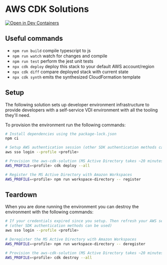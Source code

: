 # AWS CDK Solutions

[![Open in Dev Containers](https://img.shields.io/static/v1?label=Dev%20Containers&message=Open&color=blue)](https://vscode.dev/redirect?url=vscode://ms-vscode-remote.remote-containers/cloneInVolume?url=https://github.com/Cwagne17/aws-cdk-solutions)

## Useful commands

- `npm run build` compile typescript to js
- `npm run watch` watch for changes and compile
- `npm run test` perform the jest unit tests
- `npx cdk deploy` deploy this stack to your default AWS account/region
- `npx cdk diff` compare deployed stack with current state
- `npx cdk synth` emits the synthesized CloudFormation template

## Setup

The following solution sets up developer environment infrastructure to provide developers
with a self-service VDI environment with all the tooling they'll need.

To provision the environment run the following commands:

```bash
# Install dependencies using the package-lock.json
npm ci

# Setup AWS authentication session (other SDK authentication methods can be used)
aws sso login --profile <profile>

# Provision the aws-cdk-solution (MS Active Directory takes ~20 minutes)
AWS_PROFILE=<profile> cdk deploy --all

# Register the MS Active Directory with Amazon Workspaces
AWS_PROFILE=<profile> npm run workspace-directory -- register
```

## Teardown

When you are done running the environment you can destroy the environment with the following commands:

```bash
# If your credentials expired since you setup. Then refresh your AWS session
# (other SDK authentication methods can be used)
aws sso login --profile <profile>

# Deregister the MS Active Directory with Amazon Workspaces
AWS_PROFILE=<profile> npm run workspace-directory -- deregister

# Provision the aws-cdk-solution (MS Active Directory takes ~20 minutes)
AWS_PROFILE=<profile> cdk destroy --all
```
